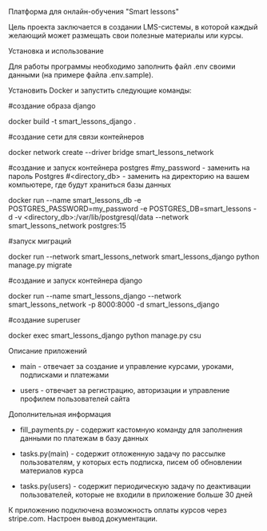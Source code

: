 Платформа для онлайн-обучения "Smart lessons"

Цель проекта заключается в создании LMS-системы, в которой каждый желающий может размещать свои полезные материалы или курсы.


Установка и использование

Для работы программы необходимо заполнить файл .env своими данными (на примере файла .env.sample). 

Установить Docker и запустить следующие команды:

#создание образа django

docker build -t smart_lessons_django .

#создание сети для связи контейнеров

docker network create --driver bridge smart_lessons_network

#создание и запуск контейнера postgres
#my_password - заменить на пароль Postgres
#<directory_db> - заменить на директорию на вашем компьютере, где будут храниться базы данных

docker run --name smart_lessons_db -e POSTGRES_PASSWORD=my_password -e POSTGRES_DB=smart_lessons -d -v <directory_db>:/var/lib/postgresql/data --network smart_lessons_network postgres:15

#запуск миграций

docker run --network smart_lessons_network smart_lessons_django python manage.py migrate 

#создание и запуск контейнера django

docker run --name smart_lessons_django --network smart_lessons_network -p 8000:8000 -d smart_lessons_django

#создание superuser

docker exec smart_lessons_django python manage.py csu 


Описание приложений

 - main - отвечает за создание и управление курсами, уроками, подписками и платежами

 - users - отвечает за регистрацию, авторизации и управление профилем пользователей сайта


Дополнительная информация

 - fill_payments.py - содержит кастомную команду для заполнения данными по платежам в базу данных

 - tasks.py(main) - содержит отложенную задачу по рассылке пользователям, у которых есть подписка, писем об обновлении материалов курса

 - tasks.py(users) - содержит периодическую задачу по деактивации пользователей, которые не входили в приложение больше 30 дней


К приложению подключена возможность оплаты курсов через stripe.com.
Настроен вывод документации.